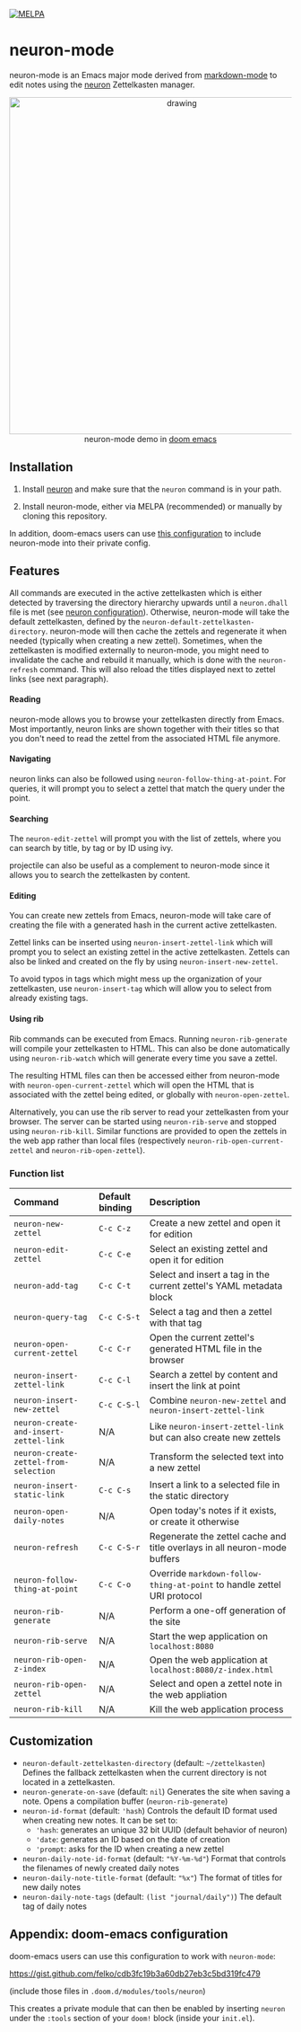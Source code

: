 [![MELPA](https://melpa.org/packages/neuron-mode-badge.svg)](https://melpa.org/#/neuron-mode)

# neuron-mode

neuron-mode is an Emacs major mode derived from [markdown-mode](https://jblevins.org/projects/markdown-mode/)
to edit notes using the [neuron](https://neuron.zettel.page/) Zettelkasten
manager.

<p align="center"><a href="https://asciinema.org/a/329911"><img src="https://asciinema.org/a/329911.svg" alt="drawing" width="600"/></a></br>neuron-mode demo in <a href="https://github.com/hlissner/doom-emacs">doom emacs</a></p>

## Installation

1. Install [neuron](https://neuron.zettel.page/2011501.html) and
   make sure that the `neuron` command is in your path.

2. Install neuron-mode, either via MELPA (recommended) or
   manually by cloning this repository.

In addition, doom-emacs users can use [this configuration](#appendix-doom-emacs-configuration)
to include neuron-mode into their private config.

## Features

All commands are executed in the active zettelkasten which is either detected
by traversing the directory hierarchy upwards until a `neuron.dhall` file
is met (see [neuron configuration](https://neuron.zettel.page/2011701.html)).
Otherwise, neuron-mode will take the default zettelkasten, defined by the
`neuron-default-zettelkasten-directory`. neuron-mode will then cache the zettels
and regenerate it when needed (typically when creating a new zettel). Sometimes,
when the zettelkasten is modified externally to neuron-mode, you might need to
invalidate the cache and rebuild it manually, which is done with the
`neuron-refresh` command. This will also reload the titles displayed
next to zettel links (see next paragraph).

#### Reading

neuron-mode allows you to browse your zettelkasten directly from Emacs.
Most importantly, neuron links are shown together with their titles so that
you don't need to read the zettel from the associated HTML file anymore.

#### Navigating

neuron links can also be followed using `neuron-follow-thing-at-point`.
For queries, it will prompt you to select a zettel that match the query
under the point.

#### Searching

The `neuron-edit-zettel` will prompt you with the list of zettels, where
you can search by title, by tag or by ID using ivy.

projectile can also be useful as a complement to neuron-mode since it allows
you to search the zettelkasten by content.

#### Editing

You can create new zettels from Emacs, neuron-mode will take care of creating
the file with a generated hash in the current active zettelkasten.

Zettel links can be inserted using `neuron-insert-zettel-link` which will
prompt you to select an existing zettel in the active zettelkasten. Zettels can
also be linked and created on the fly by using `neuron-insert-new-zettel`.

To avoid typos in tags which might mess up the organization of your
zettelkasten, use `neuron-insert-tag` which will allow you to select from
already existing tags.

#### Using rib

Rib commands can be executed from Emacs. Running `neuron-rib-generate` will
compile your zettelkasten to HTML. This can also be done automatically using
`neuron-rib-watch` which will generate every time you save a zettel.

The resulting HTML files can then be accessed either from neuron-mode with
`neuron-open-current-zettel` which will open the HTML that is associated with
the zettel being edited, or globally with `neuron-open-zettel`.

Alternatively, you can use the rib server to read your zettelkasten from your
browser. The server can be started using `neuron-rib-serve` and stopped using
`neuron-rib-kill`. Similar functions are provided to open the zettels in
the web app rather than local files (respectively
`neuron-rib-open-current-zettel` and `neuron-rib-open-zettel`).

### Function list

| Command                                | Default binding | Description                                                               |
| :------------------------------------- | :-------------- | :------------------------------------------------------------------------ |
| `neuron-new-zettel`                    | `C-c C-z`       | Create a new zettel and open it for edition                               |
| `neuron-edit-zettel`                   | `C-c C-e`       | Select an existing zettel and open it for edition                         |
| `neuron-add-tag`                       | `C-c C-t`       | Select and insert a tag in the current zettel's YAML metadata block       |
| `neuron-query-tag`                     | `C-c C-S-t`     | Select a tag and then a zettel with that tag                              |
| `neuron-open-current-zettel`           | `C-c C-r`       | Open the current zettel's generated HTML file in the browser              |
| `neuron-insert-zettel-link`            | `C-c C-l`       | Search a zettel by content and insert the link at point                   |
| `neuron-insert-new-zettel`             | `C-c C-S-l`     | Combine `neuron-new-zettel` and `neuron-insert-zettel-link`               |
| `neuron-create-and-insert-zettel-link` | N/A             | Like `neuron-insert-zettel-link` but can also create new zettels          |
| `neuron-create-zettel-from-selection`  | N/A             | Transform the selected text into a new zettel                             |
| `neuron-insert-static-link`            | `C-c C-s`       | Insert a link to a selected file in the static directory                  |
| `neuron-open-daily-notes`              | N/A             | Open today's notes if it exists, or create it otherwise                   |
| `neuron-refresh`                       | `C-c C-S-r`     | Regenerate the zettel cache and title overlays in all neuron-mode buffers |
| `neuron-follow-thing-at-point`         | `C-c C-o`       | Override `markdown-follow-thing-at-point` to handle zettel URI protocol   |
| `neuron-rib-generate`                  | N/A             | Perform a one-off generation of the site                                  |
| `neuron-rib-serve`                     | N/A             | Start the wep application on `localhost:8080`                             |
| `neuron-rib-open-z-index`              | N/A             | Open the web application at `localhost:8080/z-index.html`                 |
| `neuron-rib-open-zettel`               | N/A             | Select and open a zettel note in the web appliation                       |
| `neuron-rib-kill`                      | N/A             | Kill the web application process                                          |

## Customization

- `neuron-default-zettelkasten-directory` (default: `~/zettelkasten`)
  Defines the fallback zettelkasten when the current directory is not located in
  a zettelkasten.
- `neuron-generate-on-save` (default: `nil`)
  Generates the site when saving a note. Opens a compilation buffer
  (`neuron-rib-generate`)
- `neuron-id-format` (default: `'hash`)
  Controls the default ID format used when creating new notes.
  It can be set to:
  - `'hash`: generates an unique 32 bit UUID (default behavior of neuron)
  - `'date`: generates an ID based on the date of creation
  - `'prompt`: asks for the ID when creating a new zettel
- `neuron-daily-note-id-format` (default: `"%Y-%m-%d"`)
  Format that controls the filenames of newly created daily notes
- `neuron-daily-note-title-format` (default: `"%x"`)
  The format of titles for new daily notes
- `neuron-daily-note-tags` (default: `(list "journal/daily")`)
  The default tag of daily notes

## Appendix: doom-emacs configuration

doom-emacs users can use this configuration to work with `neuron-mode`:

<https://gist.github.com/felko/cdb3fc19b3a60db27eb3c5bd319fc479>

(include those files in `.doom.d/modules/tools/neuron`)

This creates a private module that can then be enabled by
inserting `neuron` under the `:tools` section of your `doom!`
block (inside your `init.el`).
